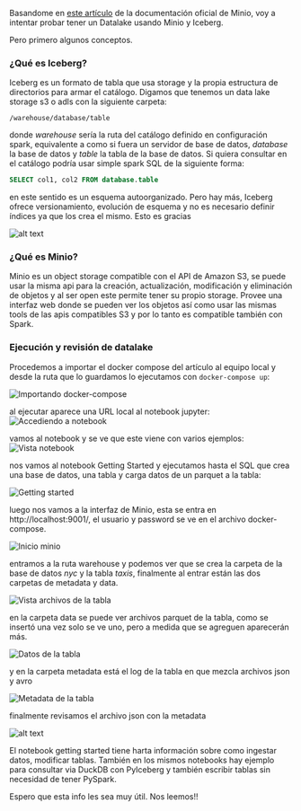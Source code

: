 
Basandome en [este artículo](https://blog.min.io/a-developers-introduction-to-apache-iceberg-using-minio/) de la documentación oficial de Minio, voy a intentar probar tener un Datalake usando Minio y Iceberg.

Pero primero algunos conceptos.

### ¿Qué es Iceberg?

Iceberg es un formato de tabla que usa storage y la propia estructura de directorios para armar el catálogo. Digamos que tenemos un data lake storage s3 o adls con la siguiente carpeta:

 `/warehouse/database/table`

donde *warehouse* sería la ruta del catálogo definido en configuración spark, equivalente a como si fuera un servidor de base de datos, *database* la base de datos y *table* la tabla de la base de datos. Si quiera consultar en el catálogo podría usar simple spark SQL de la siguiente forma:

```sql
SELECT col1, col2 FROM database.table
```

en este sentido es un esquema autoorganizado. Pero hay más, Iceberg ofrece versionamiento, evolución de esquema y no es necesario definir índices ya que los crea el mismo. Esto es gracias 

![alt text](/assets/images/iceberg-metadata.png)


### ¿Qué es Minio?

Minio es un object storage compatible con el API de Amazon S3, se puede usar la misma api para la creación, actualización, modificación y eliminación de objetos y al ser open este permite tener su propio storage. Provee una interfaz web donde se pueden ver los objetos así como usar las mismas tools de las apis compatibles S3 y por lo tanto es compatible también con Spark.

### Ejecución y revisión de datalake

Procedemos a importar el docker compose del artículo al equipo local y desde la ruta que lo guardamos lo ejecutamos con `docker-compose up`:

![Importando docker-compose](/assets/images/2025-05-20_importando_imagenes-con-compose.png)

al ejecutar aparece una URL local al notebook jupyter:
![Accediendo a notebook](/assets/images/2025-05-20_acceso_a_notebook.png)

vamos al notebook y se ve que este viene con varios ejemplos:
![Vista notebook](/assets/images/2025-05-20_vista_del_notebook.png)

nos vamos al notebook Getting Started y ejecutamos hasta el SQL que crea una base de datos, una tabla y carga datos de un parquet a la tabla:

![Getting started](/assets/images/2025-05-20_ejemplo_getting_started.png)

luego nos vamos a la interfaz de Minio, esta se entra en http://localhost:9001/, el usuario y password se ve en el archivo docker-compose.

![Inicio minio](/assets/images/2025-05-20_inicio_minio.png)

entramos a la ruta warehouse y podemos ver que se crea la carpeta de la base de datos *nyc* y la tabla *taxis*, finalmente al entrar están las dos carpetas de metadata y data.

![Vista archivos de la tabla](/assets/images/2025-05-20_vista_archivos_de_la_tabla.png)

en la carpeta data se puede ver archivos parquet de la tabla, como se insertó una vez solo se ve uno, pero a medida que se agreguen aparecerán más.

![Datos de la tabla](/assets/images/2025-05-20_datos_de_la_tabla.png)

y en la carpeta metadata está el log de la tabla en que mezcla archivos json y avro

![Metadata de la tabla](/assets/images/2025-05-20_metadata_tabla.png)

finalmente revisamos el archivo json con la metadata

![alt text](/assets/images/2025-05-20_091119_json_metadata.png)

El notebook getting started tiene harta información sobre como ingestar datos, modificar tablas. También en los mismos notebooks hay ejemplo para consultar via DuckDB con PyIceberg y también escribir tablas sin necesidad de tener PySpark.

Espero que esta info les sea muy útil. Nos leemos!!